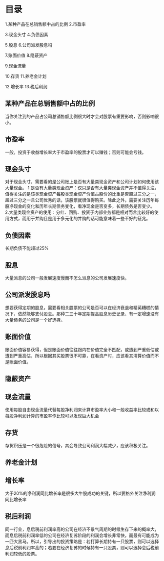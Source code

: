 # 目录
1.某种产品在总销售额中占的比例
2.市盈率

3.现金头寸
4.负债因素

5.股息
6.公司派发股息吗

7.账面价值
8.隐蔽资产

9.现金流量

10.存货
11.养老金计划

12.增长率
13.税后利润

## 某种产品在总销售额中占的比例
当你关注到的产品占公司总销售额比例很大时才会对股票有重要影响，否则影响很小。

## 市盈率
一般，投资于收益增长率大于市盈率的股票才可以赚钱；否则可能会亏钱。

## 现金头寸
对于现金头寸，需要看的是公司账上是否有大量类现金资产和公司计划如何使用该大量现金。
1.是否有大量类现金资产：仅只是否有大量类现金资产并不值得关注，值得关注的是该类现金资产每股类现金资产价值占股价的比重是否超过三分之一，超过三分之一且公司优秀的话，该股票就很值得购买。除此之外，需要关注历年每股净现金的变化和历年长期债务变化，看净现金是否变多，长期债务是否变少。
2.大量类现金资产的使用：分红、回购、投资于内部业务都是相对而言比较好的使用方式，而用于并购且是用于多元化的并购的话可能意味着一些不好的征兆。

## 负债因素
长期负债不能超过25%

## 股息
大量派息的公司一般发展速度慢而不怎么派息的公司发展速度快。

## 公司派发股息吗
想要获得定期的股息，需要看相关股票的公司是否可以在经济衰退和精英糟糕的情况下，依然能够支付股息。那种二三十年定期提高股息历史记录、有一定增速没有大量债务的公司是一个好选择。

## 账面价值
账面价值容易获得，但是账面价值往往跟内在价值完全不匹配，或遭到严重低估或遭到严重高估，所以根据其买股票很不可靠，在看资产时，应该看其清算价值而不是账面价值。

## 隐蔽资产

## 现金流量
使用每股自由现金流量代替每股净利润来计算市盈率大小和一般收益率比较或和以每股净利润计算的市盈率作比较可以发现巨大机会

## 存货
存货积压是一个很危险的信号，其会导致公司利润大幅减少，应该积极关注。

## 养老金计划

## 增长率
大于20%的净利润同比增长率是很多大牛股成功的关键，所以要格外关注净利润同比增长率

## 税后利润
同一行业，息后税前利润率高的公司在经济不景气周期的时候生存下来的概率大，而息后税前利润率低的公司在经济复苏阶段的利润会增长非常快，而最有可能成为一匹大黑马。所以，引导出的投资策略是：若打算长期持有一只股票，则可以选择息后税前利润率高的；若要在经济复苏的时候持有一只股票，则可以选择息后税前利润较低的股票。